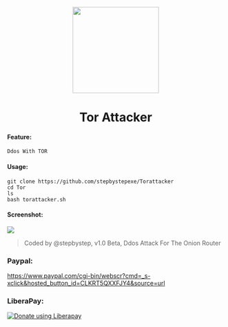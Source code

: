 <p align="center">
  <img src="https://github.com/stepbystepexe/Torattacker/blob/master/Logo.png" width="200"/>
</a></p>
<h1 align="center">Tor Attacker</h1>

#### Feature:
```
Ddos With TOR
```
#### Usage:
```
git clone https://github.com/stepbystepexe/Torattacker
cd Tor
ls
bash torattacker.sh
````
#### Screenshot:
![](./Screenshoot.png)
> Coded by @stepbystep, v1.0 Beta, Ddos Attack For The Onion Router
### Paypal:
https://www.paypal.com/cgi-bin/webscr?cmd=_s-xclick&hosted_button_id=CLKRT5QXXFJY4&source=url
### LiberaPay:
<noscript><a href="https://liberapay.com/stepbystepexe/donate"><img alt="Donate using Liberapay" src="https://liberapay.com/assets/widgets/donate.svg"></a></noscript>
